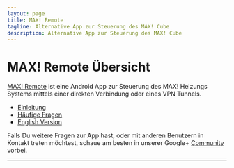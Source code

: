 ```yaml
---
layout: page
title: MAX! Remote
tagline: Alternative App zur Steuerung des MAX! Cube
description: Alternative App zur Steuerung des MAX! Cube
---
```


# MAX! Remote Übersicht

[MAX! Remote](https://play.google.com/store/apps/details?id=de.jutzig.max.remote.activity) ist eine Android App zur Steuerung des MAX! Heizungs Systems mittels einer direkten Verbindung oder eines VPN Tunnels.


- [Einleitung](pages/introduction.html)
- [Häufige Fragen](pages/faq.html)
- [English Version]("https://jutzig.github.io/max-remote/index.html")

Falls Du weitere Fragen zur App hast, oder mit anderen Benutzern in Kontakt treten möchtest,
 schaue am besten in unserer Google+ [Community]("https://plus.google.com/communities/107406007042502511541") vorbei.

---

